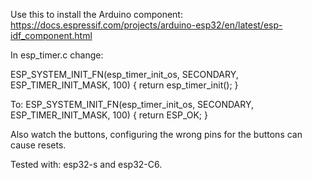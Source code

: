 Use this to install the Arduino component:
https://docs.espressif.com/projects/arduino-esp32/en/latest/esp-idf_component.html

In esp_timer.c change:

ESP_SYSTEM_INIT_FN(esp_timer_init_os, SECONDARY, ESP_TIMER_INIT_MASK, 100)
{
    return esp_timer_init();
}

To:
ESP_SYSTEM_INIT_FN(esp_timer_init_os, SECONDARY, ESP_TIMER_INIT_MASK, 100)
{
    return ESP_OK;
}

Also watch the buttons, configuring the wrong pins for the buttons can cause resets.

Tested with: esp32-s and esp32-C6.